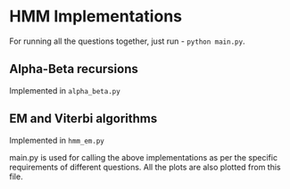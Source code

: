 # HMM Implementations

For running all the questions together, just run - `python main.py`.

## Alpha-Beta recursions

Implemented in `alpha_beta.py`

## EM and Viterbi algorithms

Implemented in `hmm_em.py`

main.py is used for calling the above implementations as per the specific requirements of different questions.
All the plots are also plotted from this file.
